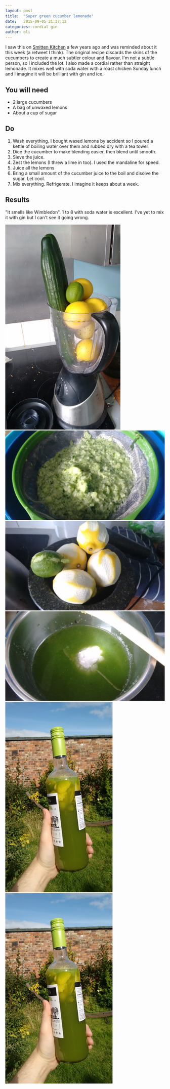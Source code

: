 ```yaml
---
layout: post
title:  "Super green cucumber lemonade"
date:   2015-09-05 21:37:12
categories: cordial gin 
author: oli
---
```


I saw this on [Smitten Kitchen](http://smittenkitchen.com/blog/2014/09/cucumber-lemonade/) a few years ago and was reminded about it this week (a retweet I think).  The original recipe discards the skins of the cucumbers to create a much subtler colour and flavour.  I'm not a subtle person, so I included the lot.  I also made a cordial rather than straight lemonade.  It mixes well with soda water with a roast chicken Sunday lunch and I imagine it will be brilliant with gin and ice.

## You will need

* 2 large cucumbers
* A bag of unwaxed lemons
* About a cup of sugar


## Do

1. Wash everything.  I bought waxed lemons by accident so I poured a kettle of boiling water over them and rubbed dry with a tea towel
2. Dice the cucumber to make blending easier, then blend until smooth.
3. Sieve the juice.
4. Zest the lemons (I threw a lime in too).  I used the mandaline for speed.
5. Juice all the lemons
6. Bring a small amount of the cucumber juice to the boil and disolve the sugar.  Let cool.
7. Mix everything. Refrigerate.  I imagine it keeps about a week.


## Results

"It smells like Wimbledon".  1 to 8 with soda water is excellent.  I've yet to mix it with gin but I can't see it going wrong.


![Ingredients](/images/cucumber-lemonade/cucumber-lemonade-1.jpg)
![Not as fine as I'd have liked but the blender died](/images/cucumber-lemonade/cucumber-lemonade-2.jpg)
![Rough zesting](/images/cucumber-lemonade/cucumber-lemonade-3.jpg)
![Before dissolvingg](/images/cucumber-lemonade/cucumber-lemonade-4.jpg)
![The final result](/images/cucumber-lemonade/cucumber-lemonade-5.jpg)
![Perfect with lunch](/images/cucumber-lemonade/cucumber-lemonade-5.jpg)




